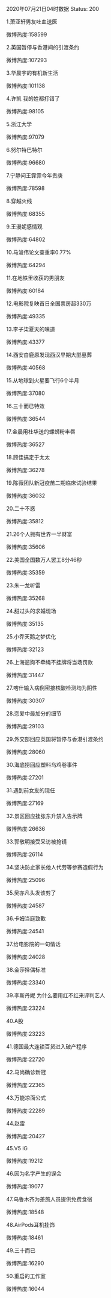 2020年07月21日04时数据
Status: 200

1.萧亚轩男友吐血送医

微博热度:158599

2.英国暂停与香港间的引渡条约

微博热度:107293

3.华晨宇的有机新生活

微博热度:101138

4.许凯 我的姓都打错了

微博热度:98105

5.浙江大学

微博热度:97079

6.努尔特巴特尔

微博热度:96680

7.宁静问王霏霏今年贵庚

微博热度:78598

8.穿越火线

微博热度:68355

9.王漫妮感情观

微博热度:64802

10.马浚伟论文查重率0.77%

微博热度:64294

11.在地铁里收获的男朋友

微博热度:60184

12.电影院复映首日全国票房超330万

微博热度:49335

13.李子柒夏天的味道

微博热度:43377

14.西安白鹿原发现西汉早期大型墓葬

微博热度:40568

15.从地球到火星要飞行6个半月

微博热度:37080

16.三十而已特效

微博热度:36544

17.金晨用杜华送的螺蛳粉丰唇

微博热度:36527

18.顾佳搞定于太太

微博热度:36278

19.陈薇团队新冠疫苗二期临床试验结果

微博热度:36032

20.二十不惑

微博热度:35812

21.26个人拥有世界一半财富

微博热度:35606

22.美国全国数万人罢工8分46秒

微博热度:35359

23.朱一龙听雷

微博热度:35268

24.甜过头的求婚现场

微博热度:35135

25.小乔天鹅之梦优化

微博热度:32123

26.上海遛狗不牵绳不挂牌将当场罚款

微博热度:31447

27.喀什输入病例密接核酸检测均为阴性

微博热度:30307

28.恋爱中最加分的细节

微博热度:29103

29.外交部回应英国将暂停与香港引渡条约

微博热度:28060

30.海底捞回应塑料乌鸡卷事件

微博热度:27201

31.遇到前女友的现任

微博热度:27169

32.景区回应挂张东升禁入告示牌

微博热度:26636

33.郭敬明接受采访被抢镜

微博热度:26114

34.坚决防止家长他人代劳等参赛造假行为

微博热度:25096

35.吴亦凡头发该剪了

微博热度:24587

36.卡姆当庭致歉

微博热度:24541

37.给电影院的一句情话

微博热度:24028

38.金莎择偶标准

微博热度:23340

39.李斯丹妮 为什么要用红不红来评判艺人

微博热度:23224

40.A股

微博热度:23223

41.德国最大连锁百货进入破产程序

微博热度:22720

42.马尚确诊新冠

微博热度:22365

43.万能凉面公式

微博热度:22289

44.赵雷

微博热度:20427

45.V5 iG

微博热度:19212

46.因为名字产生的误会

微博热度:19077

47.乌鲁木齐为差旅人员提供免费食宿

微博热度:18548

48.AirPods耳机挂饰

微博热度:18461

49.三十而已

微博热度:16290

50.重启的工作室

微博热度:16044

